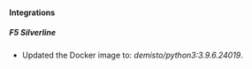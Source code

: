 #### Integrations
##### F5 Silverline
- Updated the Docker image to: *demisto/python3:3.9.6.24019*.
